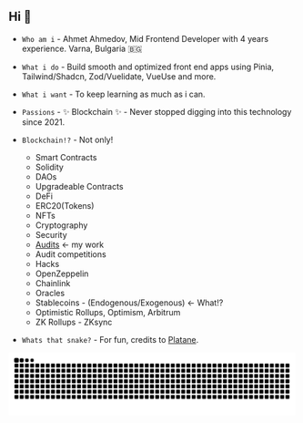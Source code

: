 ## Hi 👋
* `Who am i` - Ahmet Ahmedov, Mid Frontend Developer with 4 years experience. Varna, Bulgaria 🇧🇬
* `What i do` - Build smooth and optimized front end apps using Pinia, Tailwind/Shadcn, Zod/Vuelidate, VueUse and more.
* `What i want` - To keep learning as much as i can.
* `Passions` - ✨ Blockchain ✨ - Never stopped digging into this technology since 2021.
* `Blockchain!?` -  Not only!
  * Smart Contracts
  * Solidity
  * DAOs
  * Upgradeable Contracts
  * DeFi
  * ERC20(Tokens)
  * NFTs
  * Cryptography
  * Security
  * [Audits](https://github.com/ahmedovv123/audits) <- my work
  * Audit competitions
  * Hacks
  * OpenZeppelin
  * Chainlink
  * Oracles
  * Stablecoins - (Endogenous/Exogenous) <- What!?
  * Optimistic Rollups, Optimism, Arbitrum
  * ZK Rollups - ZKsync

* `Whats that snake?` - For fun, credits to [Platane](https://github.com/Platane/snk).

![Snake animation](https://raw.githubusercontent.com/ahmedovv123/ahmedovv123/output/github-contribution-grid-snake-dark.svg)
<!--
**ahmedovv123/ahmedovv123** is a ✨ _special_ ✨ repository because its `README.md` (this file) appears on your GitHub profile.

Here are some ideas to get you started:

- 🔭 I’m currently working on ...
- 🌱 I’m currently learning ...
- 👯 I’m looking to collaborate on ...
- 🤔 I’m looking for help with ...
- 💬 Ask me about ...
- 📫 How to reach me: ...
- 😄 Pronouns: ...
- ⚡ Fun fact: ...
-->
